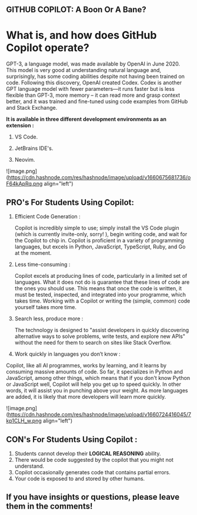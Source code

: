 ## GITHUB COPILOT: A Boon Or A Bane?

# What is, and how does GitHub Copilot operate?
GPT-3, a language model, was made available by OpenAI in June 2020. This model is very good at understanding natural language and, surprisingly, has some coding abilities despite not having been trained on code. Following this discovery, OpenAI created Codex. Codex is another GPT language model with fewer parameters—it runs faster but is less flexible than GPT-3, more memory – it can read more and grasp context better, and it was trained and fine-tuned using code examples from GitHub and Stack Exchange.

**It is available in three different development environments as an extension :**

1. VS Code.

2. JetBrains IDE's.

3. Neovim.



![image.png](https://cdn.hashnode.com/res/hashnode/image/upload/v1660675681736/oF64kApRq.png align="left")

## PRO's For Students Using Copilot:
1. Efficient Code Generation :  

      Copilot is incredibly simple to use; simply install the VS Code plugin (which is currently invite-only, sorry! ), begin writing code, and wait for the Copilot to chip in. Copilot is proficient in a variety of programming languages, but excels in Python, JavaScript, TypeScript, Ruby, and Go at the moment.

2. Less time-consuming :  

      Copilot excels at producing lines of code, particularly in a limited set of languages. What it does not do is guarantee that these lines of code are the ones you should use. This means that once the code is written, it must be tested, inspected, and integrated into your programme, which takes time. Working with a Copilot or writing the (simple, common) code yourself takes more time.

3. Search less, produce more :
    
    The technology is designed to "assist developers in quickly discovering alternative ways to solve problems, write tests, and explore new APIs" without the need for them to search on sites like Stack Overflow.  

4. Work quickly in languages you don’t know :

  Copilot, like all AI programmes, works by learning, and it learns by consuming massive amounts of code. So far, it specializes in Python and JavaScript, among other things, which means that if you don't know Python or JavaScript well, Copilot will help you get up to speed quickly. In other words, it will assist you in punching above your weight. As more languages are added, it is likely that more developers will learn more quickly.
    

![image.png](https://cdn.hashnode.com/res/hashnode/image/upload/v1660724416045/7kp1CLH_w.png align="left")

## CON's For Students Using Copilot :

1. Students cannot develop their **LOGICAL REASONING** ability.
2. There would be code suggested by the copilot that you might not understand.
3. Copilot occasionally generates code that contains partial errors.
4. Your code is exposed to and stored by other humans.

## If you have insights or questions, please leave them in the comments!


  
 

